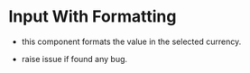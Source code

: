 # Input With Formatting

- this component formats the value in the selected currency.

- raise issue if found any bug.
